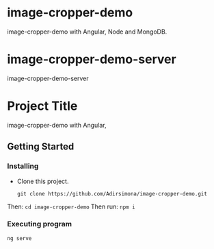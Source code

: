 # image-cropper-demo
image-cropper-demo with Angular, Node and MongoDB.

# image-cropper-demo-server
image-cropper-demo-server

# Project Title
image-cropper-demo with Angular, 


## Getting Started

### Installing

* Clone this project.
    ```
    git clone https://github.com/Adirsimona/image-cropper-demo.git
    ```
Then:
    ```
    cd image-cropper-demo
    ```
Then run:
    ```
    npm i
    ```

### Executing program

```
ng serve
```



